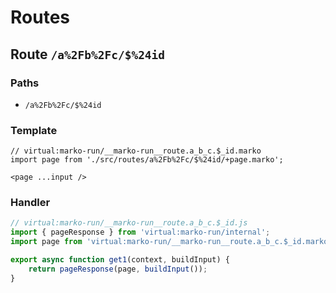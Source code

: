 # Routes

## Route `/a%2Fb%2Fc/$%24id`
### Paths
  - `/a%2Fb%2Fc/$%24id`
### Template
```marko
// virtual:marko-run/__marko-run__route.a_b_c.$_id.marko
import page from './src/routes/a%2Fb%2Fc/$%24id/+page.marko';

<page ...input />
```
### Handler
```js
// virtual:marko-run/__marko-run__route.a_b_c.$_id.js
import { pageResponse } from 'virtual:marko-run/internal';
import page from 'virtual:marko-run/__marko-run__route.a_b_c.$_id.marko?marko-server-entry';

export async function get1(context, buildInput) {
	return pageResponse(page, buildInput());
}
```
